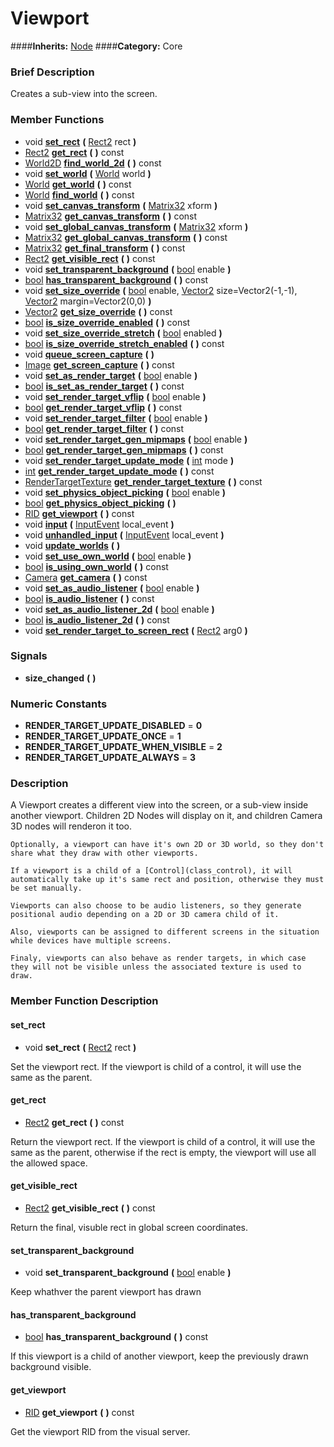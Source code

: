#  Viewport  
####**Inherits:** [Node](class_node)
####**Category:** Core

###  Brief Description  
Creates a sub-view into the screen.

###  Member Functions 
  * void  **[set&#95;rect](#set_rect)**  **(** [Rect2](class_rect2) rect  **)**
  * [Rect2](class_rect2)  **[get&#95;rect](#get_rect)**  **(** **)** const
  * [World2D](class_world2d)  **[find&#95;world&#95;2d](#find_world_2d)**  **(** **)** const
  * void  **[set&#95;world](#set_world)**  **(** [World](class_world) world  **)**
  * [World](class_world)  **[get&#95;world](#get_world)**  **(** **)** const
  * [World](class_world)  **[find&#95;world](#find_world)**  **(** **)** const
  * void  **[set&#95;canvas&#95;transform](#set_canvas_transform)**  **(** [Matrix32](class_matrix32) xform  **)**
  * [Matrix32](class_matrix32)  **[get&#95;canvas&#95;transform](#get_canvas_transform)**  **(** **)** const
  * void  **[set&#95;global&#95;canvas&#95;transform](#set_global_canvas_transform)**  **(** [Matrix32](class_matrix32) xform  **)**
  * [Matrix32](class_matrix32)  **[get&#95;global&#95;canvas&#95;transform](#get_global_canvas_transform)**  **(** **)** const
  * [Matrix32](class_matrix32)  **[get&#95;final&#95;transform](#get_final_transform)**  **(** **)** const
  * [Rect2](class_rect2)  **[get&#95;visible&#95;rect](#get_visible_rect)**  **(** **)** const
  * void  **[set&#95;transparent&#95;background](#set_transparent_background)**  **(** [bool](class_bool) enable  **)**
  * [bool](class_bool)  **[has&#95;transparent&#95;background](#has_transparent_background)**  **(** **)** const
  * void  **[set&#95;size&#95;override](#set_size_override)**  **(** [bool](class_bool) enable, [Vector2](class_vector2) size=Vector2(-1,-1), [Vector2](class_vector2) margin=Vector2(0,0)  **)**
  * [Vector2](class_vector2)  **[get&#95;size&#95;override](#get_size_override)**  **(** **)** const
  * [bool](class_bool)  **[is&#95;size&#95;override&#95;enabled](#is_size_override_enabled)**  **(** **)** const
  * void  **[set&#95;size&#95;override&#95;stretch](#set_size_override_stretch)**  **(** [bool](class_bool) enabled  **)**
  * [bool](class_bool)  **[is&#95;size&#95;override&#95;stretch&#95;enabled](#is_size_override_stretch_enabled)**  **(** **)** const
  * void  **[queue&#95;screen&#95;capture](#queue_screen_capture)**  **(** **)**
  * [Image](class_image)  **[get&#95;screen&#95;capture](#get_screen_capture)**  **(** **)** const
  * void  **[set&#95;as&#95;render&#95;target](#set_as_render_target)**  **(** [bool](class_bool) enable  **)**
  * [bool](class_bool)  **[is&#95;set&#95;as&#95;render&#95;target](#is_set_as_render_target)**  **(** **)** const
  * void  **[set&#95;render&#95;target&#95;vflip](#set_render_target_vflip)**  **(** [bool](class_bool) enable  **)**
  * [bool](class_bool)  **[get&#95;render&#95;target&#95;vflip](#get_render_target_vflip)**  **(** **)** const
  * void  **[set&#95;render&#95;target&#95;filter](#set_render_target_filter)**  **(** [bool](class_bool) enable  **)**
  * [bool](class_bool)  **[get&#95;render&#95;target&#95;filter](#get_render_target_filter)**  **(** **)** const
  * void  **[set&#95;render&#95;target&#95;gen&#95;mipmaps](#set_render_target_gen_mipmaps)**  **(** [bool](class_bool) enable  **)**
  * [bool](class_bool)  **[get&#95;render&#95;target&#95;gen&#95;mipmaps](#get_render_target_gen_mipmaps)**  **(** **)** const
  * void  **[set&#95;render&#95;target&#95;update&#95;mode](#set_render_target_update_mode)**  **(** [int](class_int) mode  **)**
  * [int](class_int)  **[get&#95;render&#95;target&#95;update&#95;mode](#get_render_target_update_mode)**  **(** **)** const
  * [RenderTargetTexture](class_rendertargettexture)  **[get&#95;render&#95;target&#95;texture](#get_render_target_texture)**  **(** **)** const
  * void  **[set&#95;physics&#95;object&#95;picking](#set_physics_object_picking)**  **(** [bool](class_bool) enable  **)**
  * [bool](class_bool)  **[get&#95;physics&#95;object&#95;picking](#get_physics_object_picking)**  **(** **)**
  * [RID](class_rid)  **[get&#95;viewport](#get_viewport)**  **(** **)** const
  * void  **[input](#input)**  **(** [InputEvent](class_inputevent) local_event  **)**
  * void  **[unhandled&#95;input](#unhandled_input)**  **(** [InputEvent](class_inputevent) local_event  **)**
  * void  **[update&#95;worlds](#update_worlds)**  **(** **)**
  * void  **[set&#95;use&#95;own&#95;world](#set_use_own_world)**  **(** [bool](class_bool) enable  **)**
  * [bool](class_bool)  **[is&#95;using&#95;own&#95;world](#is_using_own_world)**  **(** **)** const
  * [Camera](class_camera)  **[get&#95;camera](#get_camera)**  **(** **)** const
  * void  **[set&#95;as&#95;audio&#95;listener](#set_as_audio_listener)**  **(** [bool](class_bool) enable  **)**
  * [bool](class_bool)  **[is&#95;audio&#95;listener](#is_audio_listener)**  **(** **)** const
  * void  **[set&#95;as&#95;audio&#95;listener&#95;2d](#set_as_audio_listener_2d)**  **(** [bool](class_bool) enable  **)**
  * [bool](class_bool)  **[is&#95;audio&#95;listener&#95;2d](#is_audio_listener_2d)**  **(** **)** const
  * void  **[set&#95;render&#95;target&#95;to&#95;screen&#95;rect](#set_render_target_to_screen_rect)**  **(** [Rect2](class_rect2) arg0  **)**

###  Signals  
  *  **size&#95;changed**  **(** **)**

###  Numeric Constants  
  * **RENDER_TARGET_UPDATE_DISABLED** = **0**
  * **RENDER_TARGET_UPDATE_ONCE** = **1**
  * **RENDER_TARGET_UPDATE_WHEN_VISIBLE** = **2**
  * **RENDER_TARGET_UPDATE_ALWAYS** = **3**

###  Description  
A Viewport creates a different view into the screen, or a sub-view inside another viewport. Children 2D Nodes will display on it, and children Camera 3D nodes will renderon it too.

	Optionally, a viewport can have it's own 2D or 3D world, so they don't share what they draw with other viewports.

	If a viewport is a child of a [Control](class_control), it will automatically take up it's same rect and position, otherwise they must be set manually.

	Viewports can also choose to be audio listeners, so they generate positional audio depending on a 2D or 3D camera child of it.

	Also, viewports can be assigned to different screens in the situation while devices have multiple screens.

	Finaly, viewports can also behave as render targets, in which case they will not be visible unless the associated texture is used to draw.

###  Member Function Description  

#### <a name="set_rect">set_rect</a>
  * void  **set&#95;rect**  **(** [Rect2](class_rect2) rect  **)**

Set the viewport rect. If the viewport is child of a control, it will use the same as the parent.

#### <a name="get_rect">get_rect</a>
  * [Rect2](class_rect2)  **get&#95;rect**  **(** **)** const

Return the viewport rect. If the viewport is child of a control, it will use the same as the parent, otherwise if the rect is empty, the viewport will use all the allowed space.

#### <a name="get_visible_rect">get_visible_rect</a>
  * [Rect2](class_rect2)  **get&#95;visible&#95;rect**  **(** **)** const

Return the final, visuble rect in global screen coordinates.

#### <a name="set_transparent_background">set_transparent_background</a>
  * void  **set&#95;transparent&#95;background**  **(** [bool](class_bool) enable  **)**

Keep whathver the parent viewport has drawn

#### <a name="has_transparent_background">has_transparent_background</a>
  * [bool](class_bool)  **has&#95;transparent&#95;background**  **(** **)** const

If this viewport is a child of another viewport, keep the previously drawn background visible.

#### <a name="get_viewport">get_viewport</a>
  * [RID](class_rid)  **get&#95;viewport**  **(** **)** const

Get the viewport RID from the visual server.

